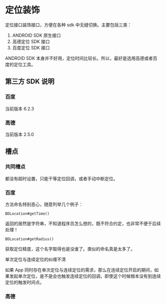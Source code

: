 # 定位装饰

定位接口装饰接口，方便在各种 sdk 中无缝切换。主要包括三类：

1. ANDROID SDK 原生接口
2. 高德定位 SDK 接口
3. 百度定位 SDK 接口

ANDROID SDK 本身并不好用，定位时间比较长。所以，最好是选用高德或者百度的定位工具。

## 第三方 SDK 说明

### 百度

当前版本 6.2.3

### 高德

当前版本 2.5.0

## 槽点

### 共同槽点

都没有超时设置，只能干等定位回调，或者手动中断定位。

### 百度

方法命名特别恶心，随意列举几个例子：

    BDLocation#getTime()

返回的居然是字符串，不知道程序员怎么想的，既不符合约定，也非常不便于后续处理！


    BDLocation#getRadius()

获取定位精度，这个名字取得也是没谁了。类似的命名真是太多了。

单次定位与连续定位的纠缠不清

如果 App 同时存在单次定位与连续定位的需求，那么在连续定位开启的期间，如果发起单次定位，是不是会也触发连续定位的回调，即使这个时候根本没有到连续定位的触发时间点。

### 高德





